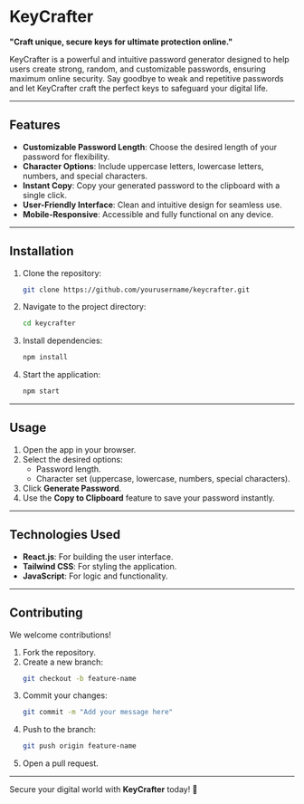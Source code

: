 # KeyCrafter

**"Craft unique, secure keys for ultimate protection online."**

KeyCrafter is a powerful and intuitive password generator designed to help users create strong, random, and customizable passwords, ensuring maximum online security. Say goodbye to weak and repetitive passwords and let KeyCrafter craft the perfect keys to safeguard your digital life.

---

## Features

- **Customizable Password Length**: Choose the desired length of your password for flexibility.
- **Character Options**: Include uppercase letters, lowercase letters, numbers, and special characters.
- **Instant Copy**: Copy your generated password to the clipboard with a single click.
- **User-Friendly Interface**: Clean and intuitive design for seamless use.
- **Mobile-Responsive**: Accessible and fully functional on any device.

---

## Installation

1. Clone the repository:
   ```bash
   git clone https://github.com/yourusername/keycrafter.git
   ```
2. Navigate to the project directory:
   ```bash
   cd keycrafter
   ```
3. Install dependencies:
   ```bash
   npm install
   ```
4. Start the application:
   ```bash
   npm start
   ```

---

## Usage

1. Open the app in your browser.
2. Select the desired options:
   - Password length.
   - Character set (uppercase, lowercase, numbers, special characters).
3. Click **Generate Password**.
4. Use the **Copy to Clipboard** feature to save your password instantly.

---

## Technologies Used

- **React.js**: For building the user interface.
- **Tailwind CSS**: For styling the application.
- **JavaScript**: For logic and functionality.

---

## Contributing

We welcome contributions!

1. Fork the repository.
2. Create a new branch:
   ```bash
   git checkout -b feature-name
   ```
3. Commit your changes:
   ```bash
   git commit -m "Add your message here"
   ```
4. Push to the branch:
   ```bash
   git push origin feature-name
   ```
5. Open a pull request.

---

Secure your digital world with **KeyCrafter** today! 🚀
